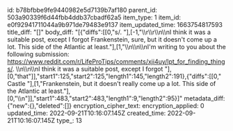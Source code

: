 id: b78bfbbe9fe9440982e5d7139b7af180
parent_id: 503a90339f6d44fbb4ddb37cbadf62a5
item_type: 1
item_id: e0f92941711044a9b971de79483e9137
item_updated_time: 1663754817593
title_diff: "[]"
body_diff: "[{\"diffs\":[[0,\"s/. \"],[-1,\"\\\r\\\r\\\n\\\nI think it was a suitable post, except I forgot Frankenstein, sure, but it doesn't come up a lot. This side of the Atlantic at least.\"],[1,\"\\\n\\\n\\\nI'm writing to you about the following submission: https://www.reddit.com/r/LifeProTips/comments/xji4uy/lpt_for_finding_things/. \\\n\\\n\\\nI think it was a suitable post, except I forgot \"],[0,\"that\"]],\"start1\":125,\"start2\":125,\"length1\":145,\"length2\":191},{\"diffs\":[[0,\" Castle \"],[1,\"Frankenstein, but it doesn't really come up a lot. This side of the Atlantic at least.\"],[0,\"\\\n\"]],\"start1\":483,\"start2\":483,\"length1\":9,\"length2\":95}]"
metadata_diff: {"new":{},"deleted":[]}
encryption_cipher_text: 
encryption_applied: 0
updated_time: 2022-09-21T10:16:07.145Z
created_time: 2022-09-21T10:16:07.145Z
type_: 13